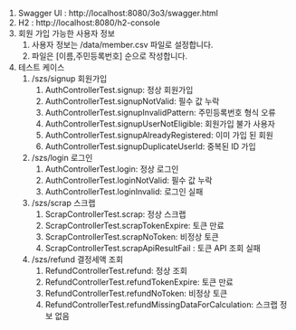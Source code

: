 1. Swagger UI : http://localhost:8080/3o3/swagger.html
2. H2 : http://localhost:8080/h2-console
3. 회원 가입 가능한 사용자 정보
   1. 사용자 정보는 /data/member.csv 파일로 설정합니다.
   2. 파일은 [이름,주민등록번호] 순으로 작성합니다.
4. 테스트 케이스
   1. /szs/signup 회원가입
      1. AuthControllerTest.signup: 정상 회원가입
      2. AuthControllerTest.signupNotValid: 필수 값 누락
      3. AuthControllerTest.signupInvalidPattern: 주민등록번호 형식 오류
      4. AuthControllerTest.signupUserNotEligible: 회원가입 불가 사용자
      5. AuthControllerTest.signupAlreadyRegistered: 이미 가입 된 회원
      6. AuthControllerTest.signupDuplicateUserId: 중복된 ID 가입
   2. /szs/login 로그인
      1. AuthControllerTest.login: 정상 로그인
      2. AuthControllerTest.loginNotValid: 필수 값 누락
      3. AuthControllerTest.loginInvalid: 로그인 실패
   3. /szs/scrap 스크랩
      1. ScrapControllerTest.scrap: 정상 스크랩
      2. ScrapControllerTest.scrapTokenExpire: 토큰 만료
      3. ScrapControllerTest.scrapNoToken: 비정상 토큰
      4. ScrapControllerTest.scrapApiResultFail : 토큰 API 조회 실패
   4. /szs/refund 결정세액 조회
      1. RefundControllerTest.refund: 정상 조회
      2. RefundControllerTest.refundTokenExpire: 토큰 만료
      3. RefundControllerTest.refundNoToken: 비정상 토큰
      4. RefundControllerTest.refundMissingDataForCalculation: 스크랩 정보 없음